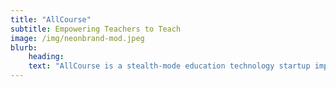 ```yaml
---
title: "AllCourse"
subtitle: Empowering Teachers to Teach
image: /img/neonbrand-mod.jpeg
blurb:
    heading: 
    text: "AllCourse is a stealth-mode education technology startup improving the lives of teachers and students."
---
```

